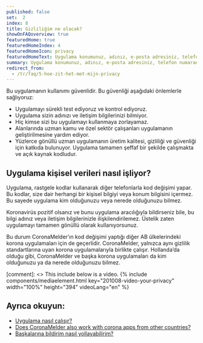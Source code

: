```yaml
---
published: false
set:  2
index: 8
title: Gizliliğim ne olacak?
showOnFAQoverview: true
featuredHome: true
featuredHomeIndex: 4
featuredHomeIcon: privacy
featuredHomeText: Uygulama konumunuz, adınız, e-posta adresiniz, telefon numaranız veya diğer iletişim bilgileriniz olmadan çalışır.
summary: Uygulama konumunuz, adınız, e-posta adresiniz, telefon numaranız veya diğer iletişim bilgileriniz olmadan çalışır.
redirect_from: 
  - /tr/faq/5-hoe-zit-het-met-mijn-privacy
---
```

Bu uygulamanın kullanımı güvenlidir. Bu güvenliği aşağıdaki önlemlerle sağlıyoruz:

- Uygulamayı sürekli test ediyoruz ve kontrol ediyoruz.
- Uygulama sizin adınızı ve iletişim bilgilerinizi bilmiyor.
- Hiç kimse sizi bu uygulamayı kullanmaya zorlayamaz.
- Alanlarında uzman kamu ve özel sektör çalışanları uygulamanın geliştirilmesine yardım ediyor.
- Yüzlerce gönüllü uzman uygulamanın üretim kalitesi, gizliliği ve güvenliği için katkıda bulunuyor. Uygulama tamamen şeffaf bir şekilde çalışmakta ve açık kaynak kodludur.  

## Uygulama kişisel verileri nasıl işliyor?

Uygulama, rastgele kodlar kullanarak diğer telefonlarla kod değişimi yapar. Bu kodlar, size dair herhangi bir kişisel bilgiyi veya konum bilgisini içermez. Bu sayede uygulama kim olduğunuzu veya nerede olduğunuzu bilmez.

Koronavirüs pozitif olsanız ve bunu uygulama aracılığıyla bildirseniz bile, bu bilgi adınız veya iletişim bilgilerinizle ilişkilendirilemez. Üstelik zaten uygulamayı tamamen gönüllü olarak kullanıyorsunuz.

Bu durum CoronaMelder’ın kod değişimi yaptığı diğer AB ülkelerindeki korona uygulamaları için de geçerlidir. CoronaMelder, yalnızca aynı gizlilik standartlarına uyan korona uygulamalarıyla birlikte çalışır. Hollanda’da olduğu gibi, CoronaMelder ve başka korona uygulamaları da kim olduğunuzu ya da nerede olduğunuzu bilmez.

[comment]: <> This include below is a video.
{% include components/mediaelement.html key="201008-video-your-privacy" width="100%" height="394"  videoLang="en" %}

## Ayrıca okuyun:
 
- <a href="/{{page.lang}}/faq/1-2-hoe-werkt-de-app">Uygulama nasıl çalışır?</a>
- <a href="/{{page.lang}}/faq/13-gebruik-app-uit-ander-land" lang="en" hreflang="en">Does CoronaMelder also work with corona apps from other countries?</a>
- <a href="/{{page.lang}}/faq/1-4-hoe-stuur-ik-een-melding">Başkalarına bildirim nasıl yollayabilirim?</a>
